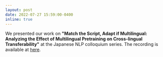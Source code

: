 ```yaml
---
layout: post
date: 2022-07-27 15:59:00-0400
inline: true
---
```


We presented our work on  <strong>"Match the Script, Adapt if Multilingual: Analyzing the Effect of Multilingual Pretraining on Cross-lingual Transferability"</strong> at the Japanese NLP colloquium series. The recording is available at <a href="https://youtu.be/BjRMbqE6oPA">here</a>.
